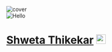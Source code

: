 
![cover](https://user-images.githubusercontent.com/72989187/183023975-4ea1c172-f005-4186-901a-683d59b4fa38.png)<br>
![Hello](https://user-images.githubusercontent.com/72989187/183024891-d3264009-eb44-40b0-af48-ec7fa025cd32.gif) 
<h1><a href="https://github.com/shwetathikekar">Shweta Thikekar</a> <img src="https://raw.githubusercontent.com/MartinHeinz/MartinHeinz/master/wave.gif" style="width: 25px;"><h2> 









<!--
**shwetathikekar/ShwetaThikekar** is a ✨ _special_ ✨ repository because its `README.md` (this file) appears on your GitHub profile.

Here are some ideas to get you started:

- 🔭 I’m currently working on ...
- 🌱 I’m currently learning ...
- 👯 I’m looking to collaborate on ...
- 🤔 I’m looking for help with ...
- 💬 Ask me about ...
- 📫 How to reach me: ...
- 😄 Pronouns: ...
- ⚡ Fun fact: ...
-->

